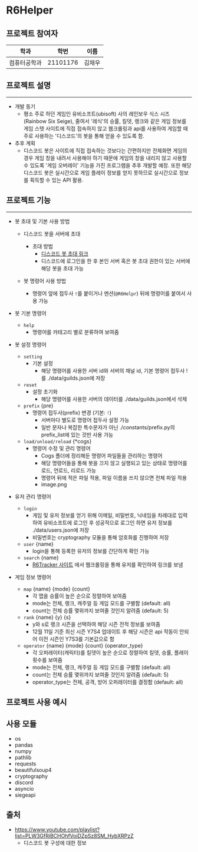# R6Helper

## 프로젝트 참여자

| 학과         | 학번     | 이름   |
| ------------ | -------- | ------ |
| 컴퓨터공학과 | 21101176 | 김채우 |

## 프로젝트 설명

---

-   개발 동기
    -   평소 주로 하던 게임인 유비소프트(ubisoft) 사의 레인보우 식스 시즈(Rainbow Six Seige), 줄여서 '레식'의 승률, 킬뎃, 랭크와 같은 게임 정보를 게임 스텟 사이트에 직접 접속하지 않고 웹크롤링과 api를 사용하여 게임할 때 주로 사용하는 '디스코드'의 봇을 통해 얻을 수 있도록 함.
-   추후 계획
    -   디스코드 봇은 사이트에 직접 접속하는 것보다는 간편하지만 전체화면 게임의 경우 게임 창을 내려서 사용해야 하기 때문에 게임의 창을 내리지 않고 사용할 수 있도록 '게임 오버레이' 기능을 가진 프로그램을 추후 개발할 예정. 또한 해당 디스코드 봇은 실시간으로 게임 플레이 정보를 얻지 못하므로 실시간으로 정보를 획득할 수 있는 API 활용.

## 프로젝트 기능

---

-   봇 초대 및 기본 사용 방법

    -   디스코드 봇을 서버에 초대

        -   초대 방법
            -   [디스코드 봇 초대 링크](https://discord.com/api/oauth2/authorize?client_id=1050716394792169562&permissions=137439291456&scope=bot)
            -   디스코드에 로그인을 한 후 본인 서버 혹은 봇 초대 권한이 있는 서버에 해당 봇을 초대 가능

    -   봇 명령어 사용 방법
        -   명령어 앞에 접두사 `!`를 붙이거나 멘션(`@R6Helpr`) 뒤에 명령어를 붙여서 사용 가능

-   봇 기본 명령어

    -   `help`
        -   명령어를 카테고리 별로 분류하여 보여줌

-   봇 설정 명령어

    -   `setting`
        -   기본 설정
            -   해당 명령어를 사용한 서버 id와 서버의 채널 id, 기본 명령어 접두사 !를 ./data/guilds.json에 저장
    -   `reset`
        -   설정 초기화
            -   해당 명령어를 사용한 서버의 데이터를 ./data/guilds.json에서 삭제
    -   `prefix` {pre}
        -   명령어 접두사(prefix) 변경 (기본: `!`)
            -   서버마다 별도로 명령어 접두사 설정 가능
            -   일반 문자나 복잡한 특수문자가 아닌 ./constants/prefix.py의 prefix_list에 있는 것만 사용 가능
    -   `load/unload/reload` {\*cogs}
        -   명령어 수정 및 관리 명령어
            -   Cogs 폴더에 정리해둔 명령어 파일들을 관리하는 명령어
            -   해당 명령어들을 통해 봇을 끄지 않고 실행되고 있는 상태로 명령어를 로드, 언로드, 리로드 가능
            -   명령어 뒤에 적은 파일 적용, 파일 이름을 쓰지 않으면 전체 파일 적용
            -   image.png

-   유저 관리 명령어

    -   `login`
        -   게임 및 유저 정보를 얻기 위해 이메일, 비밀번호, 닉네임을 차례대로 입력하여 유비소프트에 로그인 후 성공적으로 로그인 하면 유저 정보를 ./data/users.json에 저장
        -   비밀번호는 cryptography 모듈을 통해 암호화를 진행하여 저장
    -   `user` {name}
        -   login을 통해 등록한 유저의 정보를 간단하게 확인 가능
    -   `search` {name}
        -   [R6Tracker 사이트](https://r6.tracker.network/) 에서 웹크롤링을 통해 유저를 확인하여 링크를 보냄

-   게임 정보 명령어

    -   `map` {name} {mode} {count}
        -   각 맵을 승률이 높은 순으로 정렬하여 보여줌
        -   mode는 전체, 랭크, 캐주얼 등 게임 모드를 구별함 (default: all)
        -   count는 전체 승률 몇위까지 보여줄 것인지 알려줌 (default: 5)
    -   `rank` {name} {y} {s}
        -   y와 s로 랭크 시즌을 선택하여 해당 시즌 전적 정보를 보여줌
        -   12월 11일 기준 최신 시즌 Y7S4 업데이트 후 해당 시즌은 api 작동이 안되어 이전 시즌인 Y7S3를 기본값으로 함
    -   `operator` {name} {mode} {count} {operator_type}
        -   각 오퍼레이터(캐릭터)를 킬뎃이 높은 순으로 정렬하여 킬뎃, 승률, 플레이 횟수를 보여줌
        -   mode는 전체, 랭크, 캐주얼 등 게임 모드를 구별함 (default: all)
        -   count는 전체 승률 몇위까지 보여줄 것인지 알려줌 (default: 5)
        -   operator_type는 전체, 공격, 방어 오퍼레이터를 결정함 (default: all)

## 프로젝트 사용 예시

## 사용 모듈

-   os
-   pandas
-   numpy
-   pathlib
-   requests
-   beautifulsoup4
-   cryptography
-   discord
-   asyncio
-   siegeapi

## 출처

-   https://www.youtube.com/playlist?list=PLW3GfRiBCHOhfVoiDZpSz8SM_HybXRPzZ
    -   디스코드 봇 구성에 대한 정보
